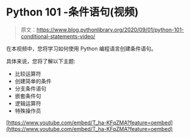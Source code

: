 # Python 101 -条件语句(视频)

> 原文：<https://www.blog.pythonlibrary.org/2020/09/01/python-101-conditional-statements-video/>

在本视频中，您将学习如何使用 Python 编程语言创建条件语句。

具体来说，您将了解以下主题:

*   比较运算符
*   创建简单的条件
*   分支条件语句
*   嵌套条件句
*   逻辑运算符
*   特殊操作员

[https://www.youtube.com/embed/T_ha-KFqZMA?feature=oembed](https://www.youtube.com/embed/T_ha-KFqZMA?feature=oembed)